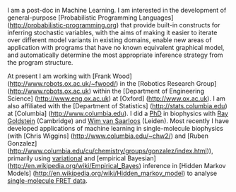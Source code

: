 I am a post-doc in Machine Learning. I am interested in the development of general-purpose [Probabilistic Programming Languages] (http://probabilistic-programming.org) that provide built-in constructs for inferring stochastic variables, with the aims of making it easier to iterate over different model variants in existing domains, enable new areas of application with  programs that have no known equivalent graphical model, and automatically determine the most appropriate inference strategy from the program structure.

At present I am working with [Frank Wood] (http://www.robots.ox.ac.uk/~fwood/) in the [Robotics Research Group] (http://www.robots.ox.ac.uk) within the [Department of Engineering Science] (http://www.eng.ox.ac.uk) at [Oxford] (http://www.ox.ac.uk). I am also affiliated with the [Department of Statistics] (http://stats.columbia.edu) at [Columbia] (http://www.columbia.edu). I did a [PhD](https://openaccess.leidenuniv.nl/handle/1887/15949) in biophysics with [Ray Goldstein](http://www.damtp.cam.ac.uk/user/gold) (Cambridge) and [Wim van Saarloos](http://www.lorentz.leidenuniv.nl/~saarloos) (Leiden). Most recently I have developed applications of machine learning in single-molecule biophysics (with [Chris Wiggins] (http://www.columbia.edu/~chw2/) and [Ruben Gonzalez] (http://www.columbia.edu/cu/chemistry/groups/gonzalez/index.html)), primarily using [variational](http://en.wikipedia.org/wiki/Variational_Bayesian_methods) and [empirical Bayesian] (http://en.wikipedia.org/wiki/Empirical_Bayes) inference in [Hidden Markov Models] (http://en.wikipedia.org/wiki/Hidden_markov_model) to analyse [single-molecule FRET data](http://ebfret.github.io).

